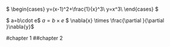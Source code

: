 $
\begin{cases}
y=(x-1)^2+\frac{1}{x}^3\\
y=x^3\\
\end{cases}
$



$ a=b\cdot e$
$a=b\times e$
$ \nabla{x} \times \frac{\partial }{\partial }\nabla{y}$


#chapter 1
##chapter 2

